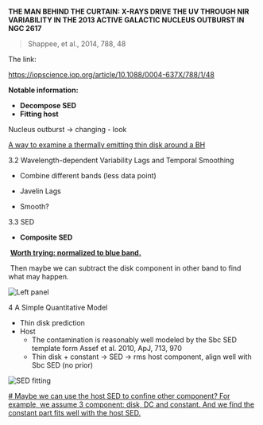 **THE MAN BEHIND THE CURTAIN: X-RAYS DRIVE THE UV THROUGH NIR VARIABILITY IN THE 2013 ACTIVE GALACTIC NUCLEUS OUTBURST IN NGC 2617**

> Shappee, et al., 2014, 788, 48



The link: 

https://iopscience.iop.org/article/10.1088/0004-637X/788/1/48

**Notable information:** 

* **Decompose SED**
* **Fitting host**



Nucleus outburst $\rightarrow$ changing - look

<u>A way to examine a thermally emitting thin disk around a BH</u>



3.2 Wavelength-dependent Variability Lags and Temporal Smoothing

* Combine different bands (less data point)

* Javelin Lags
* Smooth?



3.3 SED

* **Composite SED**

​		<u>**Worth trying: normalized to blue band.**</u>

​		Then maybe we can subtract the disk component in other band to find what may happen. 

![Left panel](https://cfn-live-content-bucket-iop-org.s3.amazonaws.com/journals/0004-637X/788/1/48/revision1/apj494262f10_hr.jpg?AWSAccessKeyId=AKIAYDKQL6LTV7YY2HIK&Expires=1680277087&Signature=TqR39d%2FWfCb1uvB84rUEpmHjPu4%3D)



4 A Simple Quantitative Model

* Thin disk prediction
* Host
  * The contamination is reasonably well modeled by the Sbc SED template form Assef et al. 2010, ApJ, 713, 970
  * Thin disk + constant $\rightarrow$ SED $\rightarrow$ rms host component, align well with Sbc SED (no prior)

![SED fitting](https://cfn-live-content-bucket-iop-org.s3.amazonaws.com/journals/0004-637X/788/1/48/revision1/apj494262f11_lr.jpg?AWSAccessKeyId=AKIAYDKQL6LTV7YY2HIK&Expires=1680277087&Signature=%2FLuOp3QazhbQvxiJaYmVXlegFd4%3D)

<u>\# Maybe we can use the host SED to confine other component? For example, we assume 3 component: disk, DC and constant. And we find the constant part fits well with the host SED.</u>